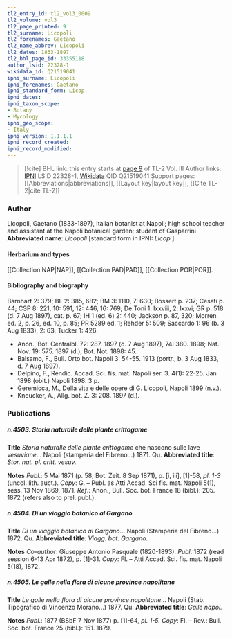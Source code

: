 ```yaml
---
tl2_entry_id: tl2_vol3_0009
tl2_volume: vol3
tl2_page_printed: 9
tl2_surname: Licopoli
tl2_forenames: Gaetano
tl2_name_abbrev: Licopoli
tl2_dates: 1833-1897
tl2_bhl_page_id: 33355118
author_lsid: 22328-1
wikidata_id: Q21519041
ipni_surname: Licopoli
ipni_forenames: Gaetano
ipni_standard_form: Licop.
ipni_dates: 
ipni_taxon_scope: 
- Botany
- Mycology
ipni_geo_scope: 
- Italy
ipni_version: 1.1.1.1
ipni_record_created: 
ipni_record_modified:
---
```


> [!cite] BHL link: this entry starts at [page 9](https://www.biodiversitylibrary.org/page/33355118) of TL-2 Vol. III
> Author links: [IPNI](https://www.ipni.org/a/22328-1) LSID 22328-1, [Wikidata](https://www.wikidata.org/wiki/Q21519041) QID Q21519041
> Support pages: [[Abbreviations|abbreviations]], [[Layout key|layout key]], [[Cite TL-2|cite TL-2]]

### Author

Licopoli, Gaetano (1833-1897), Italian botanist at Napoli; high school teacher and assistant at the Napoli botanical garden; student of Gasparrini 
**Abbreviated name**: *Licopoli* \[standard form in IPNI: *Licop.*\]

#### Herbarium and types

[[Collection NAP|NAP]], [[Collection PAD|PAD]], [[Collection POR|POR]].

#### Bibliography and biography

Barnhart 2: 379; BL 2: 385, 682; BM 3: 1110, 7: 630; Bossert p. 237; Cesati p. 44; CSP 8: 221, 10: 591, 12: 446, 16: 769; De Toni 1: lxxviii, 2: lxxvi; GR p. 518 (d. 7 Aug 1897), cat. p. 67; IH 1 (ed. 6) 2: 440; Jackson p. 87, 320; Morren ed. 2, p. 26, ed. 10, p. 85; PR 5289 ed. 1; Rehder 5: 509; Saccardo 1: 96 (b. 3 Aug 1833), 2: 63; Tucker 1: 426.
- Anon., Bot. Centralbl. 72: 287. 1897 (d. 7 Aug 1897), 74: 380. 1898; Nat. Nov. 19: 575. 1897 (d.); Bot. Not. 1898: 45.
- Balsamo, F., Bull. Orto bot. Napoli 3: 54-55. 1913 (portr., b. 3 Aug 1833, d. 7 Aug 1897).
- Delpino, F., Rendic. Accad. Sci. fis. mat. Napoli ser. 3. 4(1): 22-25. Jan 1898 (obit.) Napoli 1898. 3 p.
- Geremicca, M., Della vita e delle opere di G. Licopoli, Napoli 1899 (n.v.).
- Kneucker, A., Allg. bot. Z. 3: 208. 1897 (d.).

### Publications

##### n.4503. Storia naturalle delle piante crittogame

**Title**
*Storia naturalle delle piante crittogame* che nascono sulle lave *vesuviane*... Napoli (stamperia del Fibreno...) 1871. Qu.
**Abbreviated title**: *Stor. nat. pl. critt. vesuv.*

**Notes**
*Publ*.: 5 Mai 1871 (p. 58; Bot. Zeit. 8 Sep 1871), p. \[i, iii\], \[1\]-58, *pl. 1-3* (uncol. lith. auct.).
*Copy*: G. – Publ. as Atti Accad. Sci fis. mat. Napoli 5(1), sess. 13 Nov 1869, 1871.
*Ref*.: Anon., Bull. Soc. bot. France 18 (bibl.): 205. 1872 (refers also to prel. publ.).

##### n.4504. Di un viaggio botanico al Gargano

**Title**
*Di un viaggio botanico al Gargano*... Napoli (Stamperia del Fibreno...) 1872. Qu.
**Abbreviated title**: *Viagg. bot. Gargano*.

**Notes**
*Co-author*: Giuseppe Antonio Pasquale (1820-1893).
*Publ*.:1872 (read session 6-13 Apr 1872), p. \[1\]-31. *Copy*: FI. – Atti Accad. Sci. fis. mat. Napoli 5(18), 1872.

##### n.4505. Le galle nella flora di alcune province napolitane

**Title**
*Le galle nella flora di alcune province napolitane*... Napoli (Stab. Tipografico di Vincenzo Morano...) 1877. Qu.
**Abbreviated title**: *Galle napol.*

**Notes**
*Publ*.: 1877 (BSbF 7 Nov 1877) p. \[1\]-64, *pl. 1-5. Copy*: FI. – Rev.: Bull. Soc. bot. France 25 (bibl.): 151. 1879.

